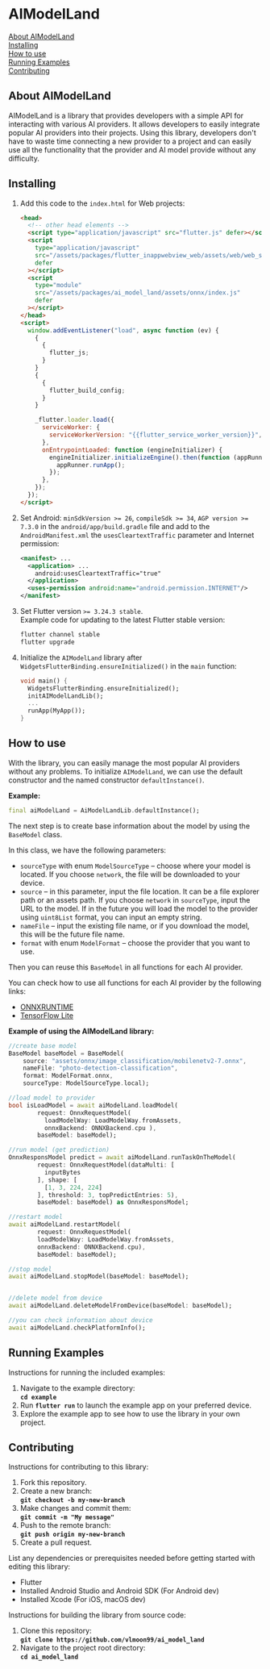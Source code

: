 # **AIModelLand**

[About AIModelLand](#about-aimodelland)<br>
[Installing](#installing)<br>
[How to use](#how-to-use)<br>
[Running Examples](#running-examples)<br>
[Contributing](#contributing)<br>

## **About AIModelLand**

AIModelLand is a library that provides developers with a simple API for interacting with various AI providers. It allows developers to easily integrate popular AI providers into their projects. Using this library, developers don't have to waste time connecting a new provider to a project and can easily use all the functionality that the provider and AI model provide without any difficulty.

## **Installing**

1. Add this code to the `index.html` for Web projects:

   ```html
   <head>
     <!-- other head elements -->
     <script type="application/javascript" src="flutter.js" defer></script>
     <script
       type="application/javascript"
       src="/assets/packages/flutter_inappwebview_web/assets/web/web_support.js"
       defer
     ></script>
     <script
       type="module"
       src="/assets/packages/ai_model_land/assets/onnx/index.js"
       defer
     ></script>
   </head>
   <script>
     window.addEventListener("load", async function (ev) {
       {
         {
           flutter_js;
         }
       }
       {
         {
           flutter_build_config;
         }
       }

       _flutter.loader.load({
         serviceWorker: {
           serviceWorkerVersion: "{{flutter_service_worker_version}}",
         },
         onEntrypointLoaded: function (engineInitializer) {
           engineInitializer.initializeEngine().then(function (appRunner) {
             appRunner.runApp();
           });
         },
       });
     });
   </script>
   ```

2. Set Android: `minSdkVersion >= 26`, `compileSdk >= 34`, `AGP version >= 7.3.0` in the `android/app/build.gradle` file and add to the `AndroidManifest.xml` the `usesCleartextTraffic` parameter and Internet permission:

   ```xml
   <manifest> ...
     <application> ...
       android:usesCleartextTraffic="true"
     </application>
     <uses-permission android:name="android.permission.INTERNET"/>
   </manifest>
   ```

3. Set Flutter version `>= 3.24.3 stable`.  
   Example code for updating to the latest Flutter stable version:

   ```bash
   flutter channel stable
   flutter upgrade
   ```

4. Initialize the `AIModelLand` library after `WidgetsFlutterBinding.ensureInitialized()` in the `main` function:

   ```dart
   void main() {
     WidgetsFlutterBinding.ensureInitialized();
     initAIModelLandLib();
     ...
     runApp(MyApp());
   }
   ```

## **How to use**

With the library, you can easily manage the most popular AI providers without any problems. To initialize `AIModelLand`, we can use the default constructor and the named constructor `defaultInstance()`.

**Example:**

```dart
final aiModelLand = AiModelLandLib.defaultInstance();
```

The next step is to create base information about the model by using the `BaseModel` class.

In this class, we have the following parameters:

- `sourceType` with enum `ModelSourceType` – choose where your model is located. If you choose `network`, the file will be downloaded to your device.
- `source` – in this parameter, input the file location. It can be a file explorer path or an assets path. If you choose `network` in `sourceType`, input the URL to the model. If in the future you will load the model to the provider using `uint8List` format, you can input an empty string.
- `nameFile` – input the existing file name, or if you download the model, this will be the future file name.
- `format` with enum `ModelFormat` – choose the provider that you want to use.

Then you can reuse this `BaseModel` in all functions for each AI provider.

You can check how to use all functions for each AI provider by the following links:

- [ONNXRUNTIME](./documentation/ONNXRUNTIME%20guide.md)
- [TensorFlow Lite](./documentation/TensoreFlow%20guide.md)

**Example of using the AIModelLand library:**

```dart
//create base model
BaseModel baseModel = BaseModel(
    source: "assets/onnx/image_classification/mobilenetv2-7.onnx",
    nameFile: "photo-detection-classification",
    format: ModelFormat.onnx,
    sourceType: ModelSourceType.local);

//load model to provider
bool isLoadModel = await aiModelLand.loadModel(
        request: OnnxRequestModel(
          loadModelWay: LoadModelWay.fromAssets,
          onnxBackend: ONNXBackend.cpu ),
        baseModel: baseModel);

//run model (get prediction)
OnnxResponsModel predict = await aiModelLand.runTaskOnTheModel(
        request: OnnxRequestModel(dataMulti: [
          inputBytes
        ], shape: [
          [1, 3, 224, 224]
        ], threshold: 3, topPredictEntries: 5),
        baseModel: baseModel) as OnnxResponsModel;

//restart model
await aiModelLand.restartModel(
        request: OnnxRequestModel(
        loadModelWay: LoadModelWay.fromAssets,
        onnxBackend: ONNXBackend.cpu),
        baseModel: baseModel);

//stop model
await aiModelLand.stopModel(baseModel: baseModel);


//delete model from device
await aiModelLand.deleteModelFromDevice(baseModel: baseModel);

//you can check information about device
await aiModelLand.checkPlatformInfo();
```

## **Running Examples**

Instructions for running the included examples:

1. Navigate to the example directory:  
   **`cd example`**
2. Run **`flutter run`** to launch the example app on your preferred device.
3. Explore the example app to see how to use the library in your own project.

## **Contributing**

Instructions for contributing to this library:

1. Fork this repository.
2. Create a new branch:  
   **`git checkout -b my-new-branch`**
3. Make changes and commit them:  
   **`git commit -m "My message"`**
4. Push to the remote branch:  
   **`git push origin my-new-branch`**
5. Create a pull request.

List any dependencies or prerequisites needed before getting started with editing this library:

- Flutter
- Installed Android Studio and Android SDK (For Android dev)
- Installed Xcode (For iOS, macOS dev)

Instructions for building the library from source code:

1. Clone this repository:  
   **`git clone https://github.com/vlmoon99/ai_model_land`**
2. Navigate to the project root directory:  
   **`cd ai_model_land`**
